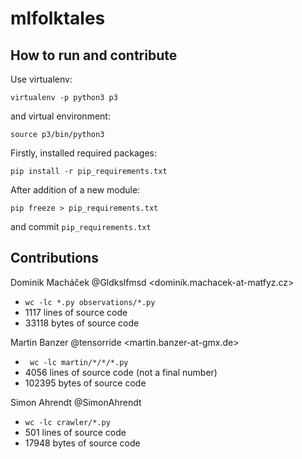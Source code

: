 # mlfolktales

## How to run and contribute

Use virtualenv:

`virtualenv -p python3 p3`

and virtual environment:

`source p3/bin/python3`

Firstly, installed required packages:

`pip install -r pip_requirements.txt`

After addition of a new module:

`pip freeze > pip_requirements.txt`

and commit `pip_requirements.txt`

## Contributions

Dominik Macháček @Gldkslfmsd <dominik.machacek-at-matfyz.cz>

- `wc -lc *.py observations/*.py`
- 1117 lines of source code
- 33118 bytes of source code

Martin Banzer @tensorride <martin.banzer-at-gmx.de>

- ` wc -lc martin/*/*/*.py`
- 4056 lines of source code (not a final number)
- 102395 bytes of source code

Simon Ahrendt @SimonAhrendt 

- `wc -lc crawler/*.py`
- 501 lines of source code
- 17948 bytes of source code

